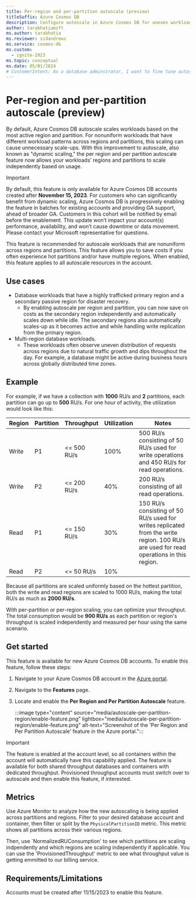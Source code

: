 ```yaml
---
title: Per-region and per-partition autoscale (preview)
titleSuffix: Azure Cosmos DB
description: Configure autoscale in Azure Cosmos DB for uneven workload patterns by customizing autoscale for specific regions or partitions.
author: tarabhatiamsft
ms.author: tarabhatia
ms.reviewer: sidandrews
ms.service: cosmos-db
ms.custom:
  - ignite-2023
ms.topic: conceptual
ms.date: 05/01/2024
# CustomerIntent: As a database adminstrator, I want to fine tune autoscaler for specific regions or partitions so that I can balance an uneven workload.
---
```


# Per-region and per-partition autoscale (preview)

By default, Azure Cosmos DB autoscale scales workloads based on the most active region and partition. For nonuniform workloads that have different workload patterns across regions and partitions, this scaling can cause unnecessary scale-ups. With this improvement to autoscale, also known as "dynamic scaling," the per region and per partition autoscale feature now allows your workloads’ regions and partitions to scale independently based on usage.

> [!IMPORTANT]
> By default, this feature is only available for Azure Cosmos DB accounts created after **November 15, 2023**. For customers who can significantly benefit from dynamic scaling, Azure Cosmos DB is progressively enabling the feature in batches for existing accounts and providing GA support, ahead of broader GA. Customers in this cohort will be notified by email before the enablement. This update won’t impact your account(s) performance, availability, and won’t cause downtime or data movement. Please contact your Microsoft representative for questions.

This feature is recommended for autoscale workloads that are nonuniform across regions and partitions. This feature allows you to save costs if you often experience hot partitions and/or have multiple regions. When enabled, this feature applies to all autoscale resources in the account.

## Use cases

- Database workloads that have a highly trafficked primary region and a secondary passive region for disaster recovery.
  - By enabling autoscale per region and partition, you can now save on costs as the secondary region independently and automatically scales down while idle. The secondary regions also automatically scales-up as it becomes active and while handling write replication from the primary region.
- Multi-region database workloads.
  - These workloads often observe uneven distribution of requests across regions due to natural traffic growth and dips throughout the day. For example, a database might be active during business hours across globally distributed time zones.

## Example

For example, if we have a collection with **1000** RU/s and **2** partitions, each partition can go up to **500** RU/s. For one hour of activity, the utilization would look like this:

| Region | Partition | Throughput | Utilization | Notes |
| --- | --- | --- | --- | --- |
| Write | P1 | <= 500 RU/s | 100% | 500 RU/s consisting of 50 RU/s used for write operations and 450 RU/s for read operations. |
| Write | P2 | <= 200 RU/s | 40% | 200 RU/s consisting of all read operations. |
| Read | P1 | <= 150 RU/s | 30% | 150 RU/s consisting of 50 RU/s used for writes replicated from the write region. 100 RU/s are used for read operations in this region. |
| Read | P2 | <= 50 RU/s | 10% | |

Because all partitions are scaled uniformly based on the hottest partition, both the write and read regions are scaled to 1000 RU/s, making the total RU/s as much as **2000 RU/s**.

With per-partition or per-region scaling, you can optimize your throughput. The total consumption would be **900 RU/s** as each partition or region's throughput is scaled independently and measured per hour using the same scenario.

## Get started

This feature is available for new Azure Cosmos DB accounts. To enable this feature, follow these steps:

1. Navigate to your Azure Cosmos DB account in the [Azure portal](https://portal.azure.com).
1. Navigate to the **Features** page.
1. Locate and enable the **Per Region and Per Partition Autoscale** feature.

    :::image type="content" source="media/autoscale-per-partition-region/enable-feature.png" lightbox="media/autoscale-per-partition-region/enable-feature.png" alt-text="Screenshot of the 'Per Region and Per Partition Autoscale' feature in the Azure portal.":::

> [!IMPORTANT]
> The feature is enabled at the account level, so all containers within the account will automatically have this capability applied. The feature is available for both shared throughput databases and containers with dedicated throughput. Provisioned throughput accounts must switch over to autoscale and then enable this feature, if interested.

## Metrics

Use Azure Monitor to analyze how the new autoscaling is being applied across partitions and regions. Filter to your desired database account and container, then filter or split by the `PhysicalPartitionID` metric. This metric shows all partitions across their various regions.

Then, use `NormalizedRUConsumption' to see which partitions are scaling indpendently and which regions are scaling independently if applicable. You can use the 'ProvisionedThroughput' metric to see what throughput value is getting emmitted to our billing service.

## Requirements/Limitations

Accounts must be created after 11/15/2023 to enable this feature.
